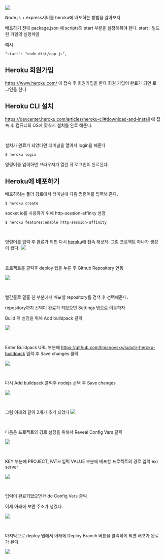 ![](https://images.velog.io/images/ksmfou98/post/a20c7e78-bfc7-4288-a6a7-d20f66e26151/image.png)

Node.js + express서버를 heroku에 배포하는 방법을 알아보자

배포하기 전에 package.json 에 scripts의 start 부분을 설정해줘야 한다.
start : 빌드된 파일의 실행파일

예시

```
"start": "node dist/app.js",
```

## Heroku 회원가입

https://www.heroku.com/ 에 접속 후 회원가입을 한다
회원 가입이 완료가 되면 로그인을 한다

## Heroku CLI 설치

https://devcenter.heroku.com/articles/heroku-cli#download-and-install 에 접속 후 컴퓨터의 OS에 맞춰서 설치를 완료 해준다.

<br />

설치가 완료가 되었다면 터미널을 열어서 login을 해준다

```shell
$ heroku login
```

명령어를 입력하면 브라우저가 열린 뒤 로그인이 완료된다.

## Heroku에 배포하기

배포하려는 폴더 경로에서 터미널에 다음 명령어를 입력해 준다.

```shell
$ heroku create
```

socket io를 사용하기 위해 http-session-affinity 설정

```shell
$ heroku features:enable http-session-affinity
```

<br />

명령어를 입력 후 완료가 되면 다시 [heroku](https://www.heroku.com/)에 접속 해보자. 그럼 프로젝트 하나가 생성이 됐다.
![](https://images.velog.io/images/ksmfou98/post/f733c252-8351-4336-863d-f70c519a5598/image.png)

<br />

프로젝트를 클릭후 deploy 탭을 누른 후 Github Repository 연동

![](https://images.velog.io/images/ksmfou98/post/e1f856ec-8451-4f8b-8511-92b35525f30c/image.png)

<br />

빨간줄로 밑줄 친 부분에서 배포할 repository를 검색 후 선택해준다.

repository까지 선택이 완료가 되었으면 Settings 탭으로 이동하자

Build 팩 설정을 위해 Add buildpack 클릭

![](https://images.velog.io/images/ksmfou98/post/e47ff6d9-caaf-443e-a9e2-afd019b49891/image.png)

<br />

Enter Buildpack URL 부분에 https://github.com/timanovsky/subdir-heroku-buildpack 입력 후 Save changes 클릭

![](https://images.velog.io/images/ksmfou98/post/ef055aec-1b0a-4733-a037-931c95b932d0/image.png)

<br />

다시 Add buildpack 클릭후 nodejs 선택 후 Save changes

![](https://images.velog.io/images/ksmfou98/post/ad906eb0-437d-47ef-8158-93687dfbbeb7/image.png)

<br />

그럼 아래와 같이 2개가 추가 되었다
![](https://images.velog.io/images/ksmfou98/post/8f3258a6-8873-4229-a788-198fe793aaca/image.png)

<br />

다음은 프로젝트의 경로 설정을 위해서 Reveal Config Vars 클릭

![](https://images.velog.io/images/ksmfou98/post/f3a908ac-ba2c-41dd-a17f-d1e6c5db7301/image.png)

<br />

KEY 부분에 PROJECT_PATH 입력 VALUE 부분에 배포할 프로젝트의 경로 입력 ex) server

![](https://images.velog.io/images/ksmfou98/post/6af7519e-8e8f-41a9-b087-dc6097cc3b36/image.png)

<br />

입력이 완료되었으면 Hide Config Vars 클릭

이제 아래에 보면 주소가 생겼다.

![](https://images.velog.io/images/ksmfou98/post/91a40443-58a1-4e1e-a62b-e1cc0c9bf632/image.png)

<br />

마지막으로 deploy 탭에서 아래에 Deploy Branch 버튼을 클릭하게 되면 배포가 완료가 된다.

![](https://images.velog.io/images/ksmfou98/post/5e7b2c74-6348-495a-b8bc-6857b7ff67c1/image.png)

<br />
